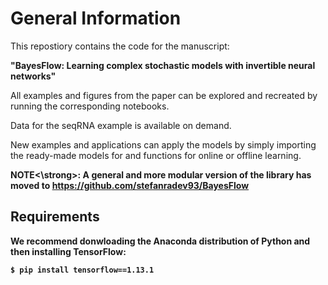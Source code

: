 # General Information
This repostiory contains the code for the manuscript:

<strong>"BayesFlow: Learning complex stochastic models with invertible neural networks"</strong>

All examples and figures from the paper can be explored and recreated by running the corresponding notebooks.

Data for the seqRNA example is available on demand.

New examples and applications can apply the models by simply importing the ready-made models for and functions for online or offline learning. 

<strong>NOTE<\strong>: A general and more modular version of the library has moved to https://github.com/stefanradev93/BayesFlow

## Requirements

We recommend donwloading the Anaconda distribution of Python and then installing TensorFlow:

    $ pip install tensorflow==1.13.1 
